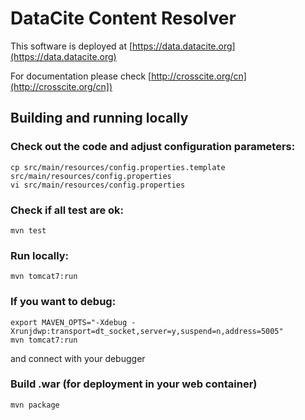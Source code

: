 DataCite Content Resolver
=========================

This software is deployed at [https://data.datacite.org](https://data.datacite.org)

For documentation please check [http://crosscite.org/cn](http://crosscite.org/cn])

Building and running locally
----------------------------

### Check out the code and adjust configuration parameters:

    cp src/main/resources/config.properties.template src/main/resources/config.properties
    vi src/main/resources/config.properties

### Check if all test are ok:

    mvn test

### Run locally:

    mvn tomcat7:run

### If you want to debug:

    export MAVEN_OPTS="-Xdebug -Xrunjdwp:transport=dt_socket,server=y,suspend=n,address=5005"
    mvn tomcat7:run

and connect with your debugger

### Build .war (for deployment in your web container)

    mvn package


